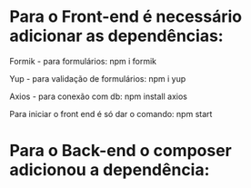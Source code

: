 <h1>Para o Front-end é necessário adicionar as dependências:</h1>


Formik - para formulários: 
<quote>npm i formik</quote>

Yup - para validação de formulários: 
<quote>npm i yup</quote>

Axios - para conexão com db: 
<quote>npm install axios</quote>

Para iniciar o front end é só dar o comando:
<quote>npm start</quote>


<h1>Para o Back-end o composer adicionou a dependência:</h1>


